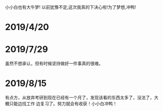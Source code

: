 ﻿小小白也有大牛梦!
以前犹豫不定,这次我真的下决心啦!为了梦想,冲鸭!


# 2019/4/20

# 2019/7/29
虽然不想承认，但有时候坚持做好一件事真的很难。

# 2019/8/15
有点方，从放弃考研到现在已经有一个月了，发现该看的东西太多了，没法了，大概只能边找工作
边复习了。努力就会有收获！小小白冲鸭！



